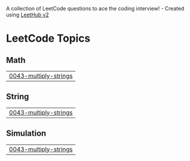 A collection of LeetCode questions to ace the coding interview! - Created using [LeetHub v2](https://github.com/arunbhardwaj/LeetHub-2.0)
<!---LeetCode Topics Start-->
# LeetCode Topics
## Math
|  |
| ------- |
| [0043-multiply-strings](https://github.com/Haseetha-03/Leetcode/tree/master/0043-multiply-strings) |
## String
|  |
| ------- |
| [0043-multiply-strings](https://github.com/Haseetha-03/Leetcode/tree/master/0043-multiply-strings) |
## Simulation
|  |
| ------- |
| [0043-multiply-strings](https://github.com/Haseetha-03/Leetcode/tree/master/0043-multiply-strings) |
<!---LeetCode Topics End-->